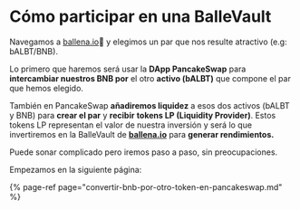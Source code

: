 # Cómo participar en una BalleVault

Navegamos a [ballena.io](https://app.ballena.io/)🐋 y elegimos un par que nos resulte atractivo \(e.g: bALBT/BNB\). 

Lo primero que haremos será usar la **DApp PancakeSwap** para **intercambiar nuestros BNB por** el otro **activo \(bALBT\)** que compone el par que hemos elegido. 

También en PancakeSwap **añadiremos liquidez** a esos dos activos \(bALBT y BNB\) para **crear el par** y **recibir** **tokens LP \(Liquidity Provider\)**. Estos tokens LP representan el valor de nuestra inversión y será lo que invertiremos en la BalleVault de [**ballena.io**](https://ballena.io/) para **generar rendimientos.** 

Puede sonar complicado pero iremos paso a paso, sin preocupaciones.  


Empezamos en la siguiente página:

{% page-ref page="convertir-bnb-por-otro-token-en-pancakeswap.md" %}





